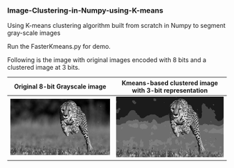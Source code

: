 ### Image-Clustering-in-Numpy-using-K-means
Using K-means clustering algorithm built from scratch in Numpy to segment gray-scale images


Run the FasterKmeans.py for demo.

Following is the image with original images encoded with 8 bits and a clustered image at 3 bits.


Original 8-bit Grayscale image | Kmeans-based clustered image with 3-bit representation
:---------------------:|:-------------------------:
![](<8bit_cheetah.png>)| ![](<3bit_cheetah.png>)
